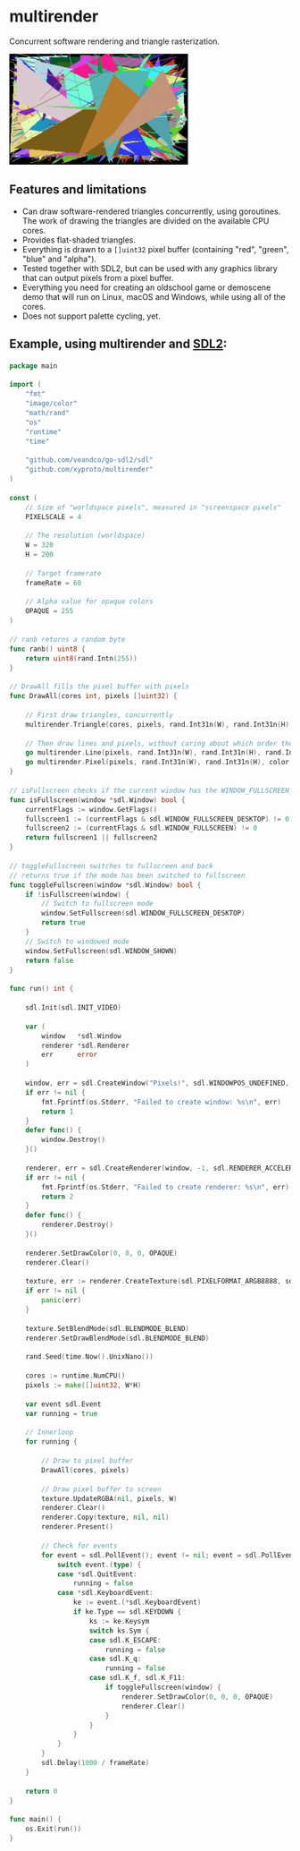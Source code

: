 # multirender

Concurrent software rendering and triangle rasterization.

![screencap](img/screencap.gif)

## Features and limitations

* Can draw software-rendered triangles concurrently, using goroutines. The work of drawing the triangles are divided on the available CPU cores.
* Provides flat-shaded triangles.
* Everything is drawn to a `[]uint32` pixel buffer (containing "red", "green", "blue" and "alpha").
* Tested together with SDL2, but can be used with any graphics library that can output pixels from a pixel buffer.
* Everything you need for creating an oldschool game or demoscene demo that will run on Linux, macOS and Windows, while using all of the cores.
* Does not support palette cycling, yet.

## Example, using multirender and [SDL2](https://github.com/veandco/go-sdl2):

```go
package main

import (
	"fmt"
	"image/color"
	"math/rand"
	"os"
	"runtime"
	"time"

	"github.com/veandco/go-sdl2/sdl"
	"github.com/xyproto/multirender"
)

const (
	// Size of "worldspace pixels", measured in "screenspace pixels"
	PIXELSCALE = 4

	// The resolution (worldspace)
	W = 320
	H = 200

	// Target framerate
	frameRate = 60

	// Alpha value for opaque colors
	OPAQUE = 255
)

// ranb returns a random byte
func ranb() uint8 {
	return uint8(rand.Intn(255))
}

// DrawAll fills the pixel buffer with pixels
func DrawAll(cores int, pixels []uint32) {

	// First draw triangles, concurrently
	multirender.Triangle(cores, pixels, rand.Int31n(W), rand.Int31n(H), rand.Int31n(W), rand.Int31n(H), rand.Int31n(W), rand.Int31n(H), color.RGBA{ranb(), ranb(), ranb(), OPAQUE}, W)

	// Then draw lines and pixels, without caring about which order they appear in
	go multirender.Line(pixels, rand.Int31n(W), rand.Int31n(H), rand.Int31n(W), rand.Int31n(H), color.RGBA{ranb(), ranb(), ranb(), OPAQUE}, W)
	go multirender.Pixel(pixels, rand.Int31n(W), rand.Int31n(H), color.RGBA{255, 0, 0, ranb()}, W)
}

// isFullscreen checks if the current window has the WINDOW_FULLSCREEN_DESKTOP flag set
func isFullscreen(window *sdl.Window) bool {
	currentFlags := window.GetFlags()
	fullscreen1 := (currentFlags & sdl.WINDOW_FULLSCREEN_DESKTOP) != 0
	fullscreen2 := (currentFlags & sdl.WINDOW_FULLSCREEN) != 0
	return fullscreen1 || fullscreen2
}

// toggleFullscreen switches to fullscreen and back
// returns true if the mode has been switched to fullscreen
func toggleFullscreen(window *sdl.Window) bool {
	if !isFullscreen(window) {
		// Switch to fullscreen mode
		window.SetFullscreen(sdl.WINDOW_FULLSCREEN_DESKTOP)
		return true
	}
	// Switch to windowed mode
	window.SetFullscreen(sdl.WINDOW_SHOWN)
	return false
}

func run() int {

	sdl.Init(sdl.INIT_VIDEO)

	var (
		window   *sdl.Window
		renderer *sdl.Renderer
		err      error
	)

	window, err = sdl.CreateWindow("Pixels!", sdl.WINDOWPOS_UNDEFINED, sdl.WINDOWPOS_UNDEFINED, int32(W*PIXELSCALE), int32(H*PIXELSCALE), sdl.WINDOW_SHOWN)
	if err != nil {
		fmt.Fprintf(os.Stderr, "Failed to create window: %s\n", err)
		return 1
	}
	defer func() {
		window.Destroy()
	}()

	renderer, err = sdl.CreateRenderer(window, -1, sdl.RENDERER_ACCELERATED)
	if err != nil {
		fmt.Fprintf(os.Stderr, "Failed to create renderer: %s\n", err)
		return 2
	}
	defer func() {
		renderer.Destroy()
	}()

	renderer.SetDrawColor(0, 0, 0, OPAQUE)
	renderer.Clear()

	texture, err := renderer.CreateTexture(sdl.PIXELFORMAT_ARGB8888, sdl.TEXTUREACCESS_STREAMING, W, H)
	if err != nil {
		panic(err)
	}

	texture.SetBlendMode(sdl.BLENDMODE_BLEND)
	renderer.SetDrawBlendMode(sdl.BLENDMODE_BLEND)

	rand.Seed(time.Now().UnixNano())

	cores := runtime.NumCPU()
	pixels := make([]uint32, W*H)

	var event sdl.Event
	var running = true

	// Innerloop
	for running {

		// Draw to pixel buffer
		DrawAll(cores, pixels)

		// Draw pixel buffer to screen
		texture.UpdateRGBA(nil, pixels, W)
		renderer.Clear()
		renderer.Copy(texture, nil, nil)
		renderer.Present()

		// Check for events
		for event = sdl.PollEvent(); event != nil; event = sdl.PollEvent() {
			switch event.(type) {
			case *sdl.QuitEvent:
				running = false
			case *sdl.KeyboardEvent:
				ke := event.(*sdl.KeyboardEvent)
				if ke.Type == sdl.KEYDOWN {
					ks := ke.Keysym
					switch ks.Sym {
					case sdl.K_ESCAPE:
						running = false
					case sdl.K_q:
						running = false
					case sdl.K_f, sdl.K_F11:
						if toggleFullscreen(window) {
							renderer.SetDrawColor(0, 0, 0, OPAQUE)
							renderer.Clear()
						}
					}
				}
			}
		}
		sdl.Delay(1000 / frameRate)
	}

	return 0
}

func main() {
	os.Exit(run())
}
```
